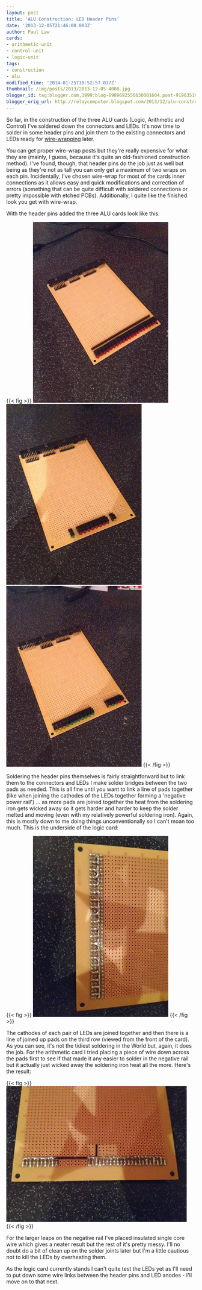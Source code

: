 ```yaml
---
layout: post
title: 'ALU Construction: LED Header Pins'
date: '2013-12-05T21:46:00.003Z'
author: Paul Law
cards:
- arithmetic-unit
- control-unit
- logic-unit
tags:
- construction
- alu
modified_time: '2014-01-25T10:52:57.017Z'
thumbnail: /img/posts/2013/2013-12-05-4000.jpg
blogger_id: tag:blogger.com,1999:blog-6989692556630001604.post-9190351908904068507
blogger_orig_url: http://relaycomputer.blogspot.com/2013/12/alu-construction-led-header-pins.html
---
```


So far, in the construction of the three ALU cards (Logic, Arithmetic and 
Control) I've soldered down the connectors and LEDs. It's now time to solder 
in some header pins and join them to the existing connectors and LEDs ready 
for [wire-wrapping](http://en.wikipedia.org/wiki/Wire_wrap) later.

You can get proper 
wire-wrap posts but they're really expensive for what they are (mainly, I 
guess, because it's quite an old-fashioned construction method). I've found, 
though, that header pins do the job just as well but being as they're not as 
tall you can only get a maximum of two wraps on each pin. Incidentally, I've 
chosen wire-wrap for most of the cards inner connections as it allows easy and 
quick modifications and correction of errors (something that can be quite 
difficult with soldered connections or pretty impossible with etched PCBs). 
Additionally, I quite like the finished look you get with wire-wrap.

With the header pins added the three ALU cards look like this:

{{< fig >}}
![ALU Logic Card](/img/posts/2013/2013-12-05-0000.jpg)
![ALU Arithmetic Card](/img/posts/2013/2013-12-05-0001.jpg)
![ALU Control Card](/img/posts/2013/2013-12-05-0002.jpg)
{{< /fig >}}

Soldering the header 
pins themselves is fairly straightforward but to link them to the connectors 
and LEDs I make solder bridges between the two pads as needed. This is all 
fine until you want to link a line of pads together (like when joining the 
cathodes of the LEDs together forming a 'negative power rail') ... as more 
pads are joined together the heat from the soldering iron gets wicked away so 
it gets harder and harder to keep the solder melted and moving (even with my 
relatively powerful soldering iron). Again, this is mostly down to me doing 
things unconventionally so I can't moan too much. This is the underside of the 
logic card:

{{< fig >}}
![ALU Logic Card (solder side)](/img/posts/2013/2013-12-05-0003.jpg)
{{< /fig >}}

The 
cathodes of each pair of LEDs are joined together and then there is a line of 
joined up pads on the third row (viewed from the front of the card). As you 
can see, it's not the tidiest soldering in the World but, again, it does the 
job. For the arithmetic card I tried placing a piece of wire down across the 
pads first to see if that made it any easier to solder in the negative rail 
but it actually just wicked away the soldering iron heat all the more. Here's 
the result:

{{< fig >}}
![ALU Arithmetic Card (solder side)](/img/posts/2013/2013-12-05-0004.JPG)
{{< /fig >}}

For 
the larger leaps on the negative rail I've placed insulated single core wire 
which gives a neater result but the rest of it's pretty messy. I'll no doubt 
do a bit of clean up on the solder joints later but I'm a little cautious not 
to kill the LEDs by overheating them.

As the logic card currently 
stands I can't quite test the LEDs yet as I'll need to put down some wire 
links between the header pins and LED anodes - I'll move on to that next. 
